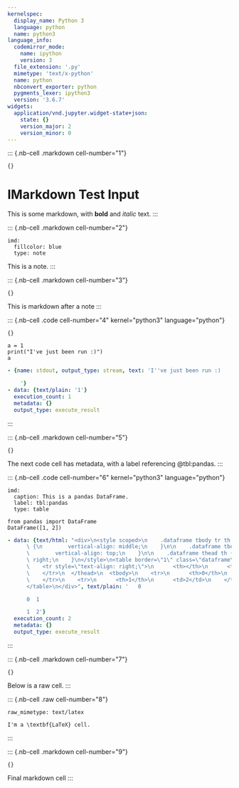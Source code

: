 ```yaml
---
kernelspec:
  display_name: Python 3
  language: python
  name: python3
language_info:
  codemirror_mode:
    name: ipython
    version: 3
  file_extension: '.py'
  mimetype: 'text/x-python'
  name: python
  nbconvert_exporter: python
  pygments_lexer: ipython3
  version: '3.6.7'
widgets:
  application/vnd.jupyter.widget-state+json:
    state: {}
    version_major: 2
    version_minor: 0
---
```


::: {.nb-cell .markdown cell-number="1"}
``` {.metadata}
{}
```

IMarkdown Test Input
====================

This is some markdown, with **bold** and *italic* text.
:::

::: {.nb-cell .markdown cell-number="2"}
``` {.metadata}
imd:
  fillcolor: blue
  type: note
```

This is a note.
:::

::: {.nb-cell .markdown cell-number="3"}
``` {.metadata}
{}
```

This is markdown after a note
:::

::: {.nb-cell .code cell-number="4" kernel="python3" language="python"}
``` {.metadata}
{}
```

``` {.python}
a = 1
print("I've just been run :)")
a
```

``` {.yaml .outputs}
- {name: stdout, output_type: stream, text: 'I''ve just been run :)

    '}
- data: {text/plain: '1'}
  execution_count: 1
  metadata: {}
  output_type: execute_result
```
:::

::: {.nb-cell .markdown cell-number="5"}
``` {.metadata}
{}
```

The next code cell has metadata, with a label referencing @tbl:pandas.
:::

::: {.nb-cell .code cell-number="6" kernel="python3" language="python"}
``` {.metadata}
imd:
  caption: This is a pandas DataFrame.
  label: tbl:pandas
  type: table
```

``` {.python}
from pandas import DataFrame
DataFrame([1, 2])
```

``` {.yaml .outputs}
- data: {text/html: "<div>\n<style scoped>\n    .dataframe tbody tr th:only-of-type\
      \ {\n        vertical-align: middle;\n    }\n\n    .dataframe tbody tr th {\n\
      \        vertical-align: top;\n    }\n\n    .dataframe thead th {\n        text-align:\
      \ right;\n    }\n</style>\n<table border=\"1\" class=\"dataframe\">\n  <thead>\n\
      \    <tr style=\"text-align: right;\">\n      <th></th>\n      <th>0</th>\n\
      \    </tr>\n  </thead>\n  <tbody>\n    <tr>\n      <th>0</th>\n      <td>1</td>\n\
      \    </tr>\n    <tr>\n      <th>1</th>\n      <td>2</td>\n    </tr>\n  </tbody>\n\
      </table>\n</div>", text/plain: '   0

      0  1

      1  2'}
  execution_count: 2
  metadata: {}
  output_type: execute_result
```
:::

::: {.nb-cell .markdown cell-number="7"}
``` {.metadata}
{}
```

Below is a raw cell.
:::

::: {.nb-cell .raw cell-number="8"}
``` {.metadata}
raw_mimetype: text/latex
```

``` {.raw}
I'm a \textbf{LaTeX} cell.
```
:::

::: {.nb-cell .markdown cell-number="9"}
``` {.metadata}
{}
```

Final markdown cell
:::
